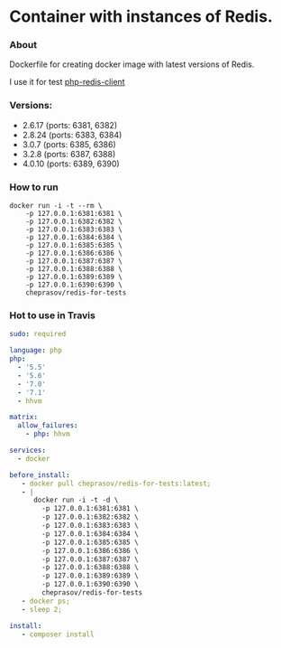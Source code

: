 Container with instances of Redis.
===

### About

Dockerfile for creating docker image with latest versions of Redis.

I use it for test [php-redis-client](https://github.com/cheprasov/php-redis-client)

### Versions:
- 2.6.17 (ports: 6381, 6382)
- 2.8.24 (ports: 6383, 6384)
- 3.0.7 (ports: 6385, 6386)
- 3.2.8 (ports: 6387, 6388)
- 4.0.10 (ports: 6389, 6390)

### How to run
```
docker run -i -t --rm \
    -p 127.0.0.1:6381:6381 \
    -p 127.0.0.1:6382:6382 \
    -p 127.0.0.1:6383:6383 \
    -p 127.0.0.1:6384:6384 \
    -p 127.0.0.1:6385:6385 \
    -p 127.0.0.1:6386:6386 \
    -p 127.0.0.1:6387:6387 \
    -p 127.0.0.1:6388:6388 \
    -p 127.0.0.1:6389:6389 \
    -p 127.0.0.1:6390:6390 \
    cheprasov/redis-for-tests
```

### Hot to use in Travis

```yml
sudo: required

language: php
php:
  - '5.5'
  - '5.6'
  - '7.0'
  - '7.1'
  - hhvm

matrix:
  allow_failures:
    - php: hhvm

services:
  - docker

before_install:
   - docker pull cheprasov/redis-for-tests:latest;
   - |
      docker run -i -t -d \
        -p 127.0.0.1:6381:6381 \
        -p 127.0.0.1:6382:6382 \
        -p 127.0.0.1:6383:6383 \
        -p 127.0.0.1:6384:6384 \
        -p 127.0.0.1:6385:6385 \
        -p 127.0.0.1:6386:6386 \
        -p 127.0.0.1:6387:6387 \
        -p 127.0.0.1:6388:6388 \
        -p 127.0.0.1:6389:6389 \
        -p 127.0.0.1:6390:6390 \
        cheprasov/redis-for-tests
   - docker ps;
   - sleep 2;

install:
   - composer install

```
